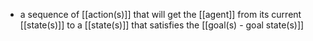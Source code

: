 - a sequence of [[action(s)]] that will get the [[agent]] from its current [[state(s)]] to a [[state(s)]] that satisfies the [[goal(s) - goal state(s)]]